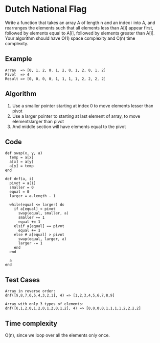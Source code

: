 # Dutch National Flag

Write a function that takes an array A of length n and an index i into A, and rearranges the elements such that all elements less than A[i] appear first, followed by elements equal to A[i], followed by elements greater than A[i]. Your algorithm should have O(1) space complexity and O(n) time complexity.

## Example
```
Array  => [0, 1, 2, 0, 1, 2, 0, 1, 2, 0, 1, 2]
Pivot  => 4
Result => [0, 0, 0, 0, 1, 1, 1, 1, 2, 2, 2, 2]
```

## Algorithm
1. Use a smaller pointer starting at index 0 to move elements lesser than pivot
2. Use a larger pointer to starting at last element of array, to move elementslarger than pivot
3. And middle section will have elements equal to the pivot

## Code
```
def swap(x, y, a)
  temp = a[x]
  a[x] = a[y]
  a[y] = temp
end

def dnf(a, i)
  pivot = a[i]
  smaller = 0
  equal = 0
  larger = a.length - 1

  while(equal <= larger) do
    if a[equal] < pivot
      swap(equal, smaller, a)
      smaller += 1
      equal += 1
    elsif a[equal] == pivot
      equal += 1
    else # a[equal] > pivot
      swap(equal, larger, a)
      larger -= 1
    end
  end

  a
end
```

## Test Cases
```
Array in reverse order:
dnf([9,8,7,6,5,4,3,2,1], 4) => [1,2,3,4,5,6,7,8,9]

Array with only 3 types of elements:
dnf([0,1,2,0,1,2,0,1,2,0,1,2], 4) => [0,0,0,0,1,1,1,1,2,2,2,2]
```

## Time complexity
O(n), since we loop over all the elements only once.
